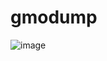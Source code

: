 # gmodump
![image](https://github.com/MadameElfarran/gmodump/assets/80040305/dd38c3e5-d17d-47f5-bd4b-91d5ddb05b3d)
